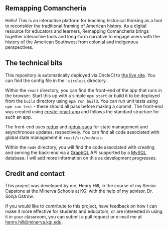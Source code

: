 ## Remapping Comanchería
Hello! This is an interactive platform for teaching historical thinking as a tool to reconsider the traditional framing of American history. As a digital resource for educators and learners, Remapping Comanchería brings together interactive tools and long-form narrative to engage users with the history of the American Southwest from colonial and indigenous perspectives.

## The technical bits
This repository is automatically deployed via CircleCI to [the live site](https://www.scrapethepast.com/scry). You can find the config file in the `.circleci` directory.

Within the `react` directory, you can find the front-end of the app that runs in the browser. Start this up with a simple `npm start` or build it to be deployed from the `build` directory using `npm run build`. You can run unit tests using `npm run test` - these should all pass before making a commit. The front-end was created using [create-react-app](https://create-react-app.dev/) and follows the standard structure for such an app.

The front-end uses [redux](https://redux.js.org/) and [redux-saga](https://redux-saga.js.org/) for state management and asynchronous updates, respectively. You can find all code associated with global state managament in `react/src/modules`.

Within the `node` directory, you will find the code associated with creating and serving the back-end via a [GraphQL](https://graphql.org/) API supported by a [MySQL](https://www.mysql.com/) database. I will add more information on this as development progresses.

## Credit and contact
This project was developed by me, Henry Hill, in the course of my Senior Capstone at the Minerva Schools at KGI with the help of my advisor, Dr. Sonja Ostrow. 

If you would like to contribute to this project, have feedback on how I can make it more effective for students and educators, or are interested in using it in your classroom, you can submit a pull request or e-mail me at henry.hill@minerva.kgi.edu.
